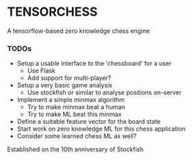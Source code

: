 # TENSORCHESS
A tensorflow-based zero knowledge chess engine

### TODOs

+ Setup a usable interface to the 'chessboard' for a user
  + Use Flask
  + Add support for multi-player?
+ Setup a very basic game analysis
  + Use stockfish or similar to analyse positions on-server
+ Implement a simple minmax algorithm
  + Try to make minmax beat a human
  + Try to make ML beat this minmax
+ Define a suitable feature vector for the board state
+ Start work on zero knowledge ML for this chess application
+ Consider some learned chess ML as well?



Established on the 10th anniversary of Stockfish
